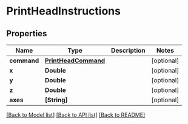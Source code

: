 # PrintHeadInstructions

## Properties
Name | Type | Description | Notes
------------ | ------------- | ------------- | -------------
**command** | [**PrintHeadCommand**](PrintHeadCommand.md) |  | [optional] 
**x** | **Double** |  | [optional] 
**y** | **Double** |  | [optional] 
**z** | **Double** |  | [optional] 
**axes** | **[String]** |  | [optional] 

[[Back to Model list]](../README.md#documentation-for-models) [[Back to API list]](../README.md#documentation-for-api-endpoints) [[Back to README]](../README.md)


